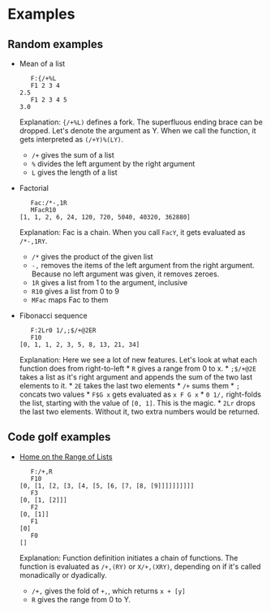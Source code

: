 # Examples

## Random examples

* Mean of a list

    ```
       F:{/+%L
       F1 2 3 4
    2.5
       F1 2 3 4 5
    3.0
    ```
  
  Explanation: `{/+%L)` defines a fork. The superfluous ending brace can be dropped. Let's denote the argument as Y. When we call the function, it gets interpreted as `(/+Y)%(LY)`.
    * `/+` gives the sum of a list
    * `%` divides the left argument by the right argument
    * `L` gives the length of a list

* Factorial

    ```
       Fac:/*-,1R
       MFacR10
    [1, 1, 2, 6, 24, 120, 720, 5040, 40320, 362880]
    ```

  Explanation: Fac is a chain. When you call `FacY`, it gets evaluated as `/*-,1RY`.
    * `/*` gives the product of the given list
    * `-,` removes the items of the left argument from the right argument. Because no left argument was given, it removes zeroes.
    * `1R` gives a list from 1 to the argument, inclusive
    * `R10` gives a list from 0 to 9
    * `MFac` maps Fac to them

* Fibonacci sequence

    ```
       F:2Lr0 1/,;$/+@2ER
       F10
    [0, 1, 1, 2, 3, 5, 8, 13, 21, 34]
    ```

    Explanation: Here we see a lot of new features. Let's look at what each function does from right-to-left
      * `R` gives a range from 0 to x.
      * `;$/+@2E` takes a list as it's right argument and appends the sum of the two last elements to it.
        * `2E` takes the last two elements
        * `/+` sums them
        * `;` concats two values
        * `F$G x` gets evaluated as `x F G x`
      * `0 1/,` right-folds the list, starting with the value of `[0, 1]`. This is the magic.
      * `2Lr` drops the last two elements. Without it, two extra numbers would be returned.

## Code golf examples

* [Home on the Range of Lists](http://codegolf.stackexchange.com/q/47351/20356)

    ```
       F:/+,R
       F10
    [0, [1, [2, [3, [4, [5, [6, [7, [8, [9]]]]]]]]]]
       F3
    [0, [1, [2]]]
       F2
    [0, [1]]
       F1
    [0]
       F0
    []
    ```

  Explanation: Function definition initiates a chain of functions. The function is evaluated as `/+,(RY)` or `X/+,(XRY)`, depending on if it's called monadically or dyadically.
    * `/+,` gives the fold of `+,`, which returns `x + [y]`
    * `R` gives the range from 0 to Y.



